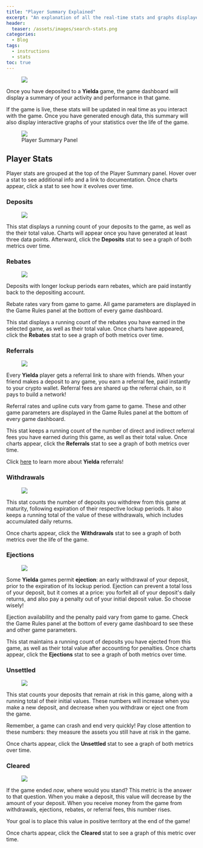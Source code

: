 ```yaml
---
title: "Player Summary Explained"
excerpt: "An explanation of all the real-time stats and graphs displayed in the Yielda player summary panel."
header:
  teaser: /assets/images/search-stats.png
categories:
  - Blog
tags:
  - instructions
  - stats
toc: true
---
```


<figure class="align-left" style="margin-top: 10px; margin-bottom: 10px; width: 150px;">
    <img src="{{ site.url }}{{ site.baseurl }}/assets/images/search-stats.png">
</figure>

Once you have deposited to a **Yielda** game, the game dashboard will display a summary of your activity and performance in that game.

If the game is live, these stats will be updated in real time as you interact with the game. Once you have generated enough data, this summary will also display interactive graphs of your statistics over the life of the game.

<figure>
    <a href="{{ site.url }}{{ site.baseurl }}/assets/images/player-summary-panel.png"><img src="{{ site.url }}{{ site.baseurl }}/assets/images/player-summary-panel.png" class="shadow"></a>
    <figcaption>Player Summary Panel</figcaption>
</figure>

## Player Stats

Player stats are grouped at the top of the Player Summary panel. Hover over a stat to see additional info and a link to documentation. Once charts appear, click a stat to see how it evolves over time.

### Deposits

<figure class="align-left" style="margin-top: 0; margin-bottom: 0;">
    <img src="{{ site.url }}{{ site.baseurl }}/assets/images/player-stat-deposits.png" class="shadow">
</figure>

This stat displays a running count of your deposits to the game, as well as the their total value. Charts will appear once you have generated at least three data points. Afterward, click the **Deposits** stat to see a graph of both metrics over time.

### Rebates

<figure class="align-left" style="margin-top: 0; margin-bottom: 0;">
    <img src="{{ site.url }}{{ site.baseurl }}/assets/images/player-stat-rebates.png" class="shadow">
</figure>

Deposits with longer lockup periods earn rebates, which are paid instantly back to the depositing account. 

Rebate rates vary from game to game. All game parameters are displayed in the Game Rules panel at the bottom of every game dashboard.

This stat displays a running count of the rebates you have earned in the selected game, as well as their total value. Once charts have appeared, click the **Rebates** stat to see a graph of both metrics over time.

### Referrals

<figure class="align-left" style="margin-top: 0; margin-bottom: 0;">
    <img src="{{ site.url }}{{ site.baseurl }}/assets/images/player-stat-referrals.png" class="shadow">
</figure>

Every **Yielda** player gets a referral link to share with friends. When your friend makes a deposit to any game, you earn a referral fee, paid instantly to your crypto wallet. Referral fees are shared up the referral chain, so it pays to build a network!

Referral rates and upline cuts vary from game to game. These and other game parameters are displayed in the Game Rules panel at the bottom of every game dashboard.

This stat keeps a running count of the number of direct and indirect referral fees you have earned during this game, as well as their total value. Once charts appear, click the **Referrals** stat to see a graph of both metrics over time.

Click [here](/blog/referrals) to learn more about **Yielda** referrals!

### Withdrawals

<figure class="align-left" style="margin-top: 0; margin-bottom: 0;">
    <img src="{{ site.url }}{{ site.baseurl }}/assets/images/player-stat-withdrawals.png" class="shadow">
</figure>

This stat counts the number of deposits you withdrew from this game at maturity, following expiration of their respective lockup periods. It also keeps a running total of the value of these withdrawals, which includes accumulated daily returns.

Once charts appear, click the **Withdrawals** stat to see a graph of both metrics over the life of the game.

### Ejections

<figure class="align-left" style="margin-top: 0; margin-bottom: 0;">
    <img src="{{ site.url }}{{ site.baseurl }}/assets/images/player-stat-ejections.png" class="shadow">
</figure>

Some **Yielda** games permit **ejection**: an early withdrawal of your deposit, prior to the expiration of its lockup period. Ejection can prevent a total loss of your deposit, but it comes at a price: you forfeit all of your deposit's daily returns, and also pay a penalty out of your initial deposit value. So choose wisely!

Ejection availability and the penalty paid vary from game to game. Check the Game Rules panel at the bottom of every game dashboard to see these and other game parameters.

This stat maintains a running count of deposits you have ejected from this game, as well as their total value after accounting for penalties. Once charts appear, click the **Ejections** stat to see a graph of both metrics over time.

### Unsettled

<figure class="align-left" style="margin-top: 0; margin-bottom: 0;">
    <img src="{{ site.url }}{{ site.baseurl }}/assets/images/player-stat-unsettled.png" class="shadow">
</figure>

This stat counts your deposits that remain at risk in this game, along with a running total of their initial values. These numbers will increase when you make a new deposit, and decrease when you withdraw or eject one from the game.

Remember, a game can crash and end very quickly! Pay close attention to these numbers: they measure the assets you still have at risk in the game.

Once charts appear, click the **Unsettled** stat to see a graph of both metrics over time.

### Cleared

<figure class="align-left" style="margin-top: 0; margin-bottom: 0;">
    <img src="{{ site.url }}{{ site.baseurl }}/assets/images/player-stat-cleared.png" class="shadow">
</figure>

If the game ended _now_, where would you stand? This metric is the answer to that question. When you make a deposit, this value will decrease by the amount of your deposit. When you receive money from the game from withdrawals, ejections, rebates, or referral fees, this number rises.

Your goal is to place this value in positive territory at the end of the game!

Once charts appear, click the **Cleared** stat to see a graph of this metric over time.

